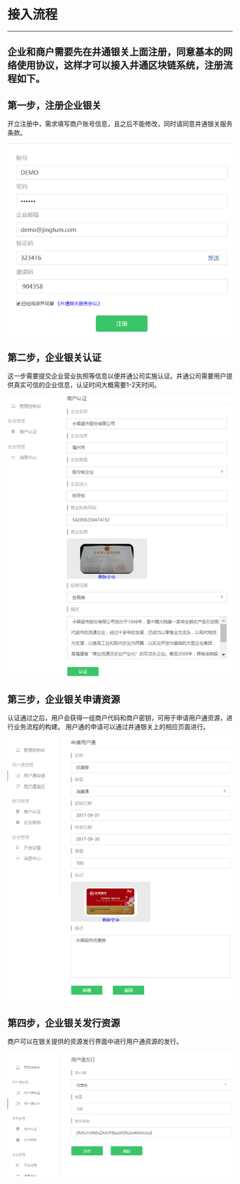 # 接入流程

***

## 企业和商户需要先在井通银关上面注册，同意基本的网络使用协议，这样才可以接入井通区块链系统，注册流程如下。

## 第一步，注册企业银关

开立注册中，需求填写商户账号信息，且之后不能修改，同时请同意井通银关服务条款。

![avatar](./pic/business-register.jpg)

## 第二步，企业银关认证

这一步需要提交企业营业执照等信息以便井通公司实施认证。井通公司需要用户提供真实可信的企业信息，认证时间大概需要1-2天时间。

![avatar](./pic/business-verify.jpg)
## 第三步，企业银关申请资源

认证通过之后，用户会获得一组商户代码和商户密钥，可用于申请用户通资源，进行业务流程的构建。 用户通的申请可以通过井通银关上的相应页面进行。

![avatar](./pic/apply-tum.jpg)

## 第四步，企业银关发行资源

商户可以在银关提供的资源发行界面中进行用户通资源的发行。

![avatar](./pic/issue-tum.jpg)
